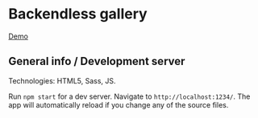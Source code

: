 # Backendless gallery

[Demo](https://frant22.github.io/backendless/)

## General info / Development server

Technologies: HTML5, Sass, JS.

Run `npm start` for a dev server. Navigate to `http://localhost:1234/`. The app will automatically reload if you change any of the source files.


